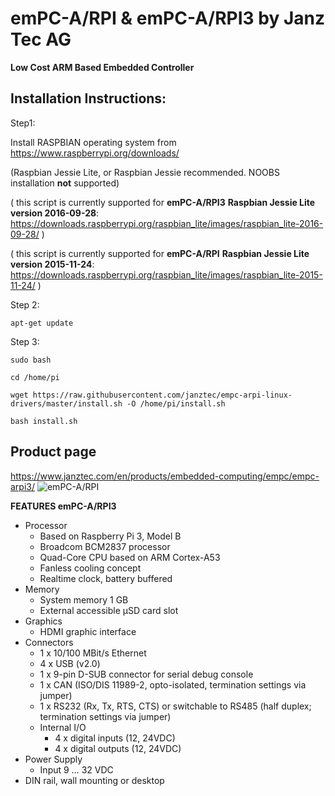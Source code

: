 # emPC-A/RPI & emPC-A/RPI3 by Janz Tec AG
**Low Cost ARM Based Embedded Controller**

## Installation Instructions:

Step1:

Install RASPBIAN operating system from https://www.raspberrypi.org/downloads/ 

(Raspbian Jessie Lite, or Raspbian Jessie recommended. NOOBS installation **not** supported)

( this script is currently supported for **emPC-A/RPI3** **Raspbian Jessie Lite version 2016-09-28**: https://downloads.raspberrypi.org/raspbian_lite/images/raspbian_lite-2016-09-28/ )

( this script is currently supported for **emPC-A/RPI** **Raspbian Jessie Lite version 2015-11-24**: https://downloads.raspberrypi.org/raspbian_lite/images/raspbian_lite-2015-11-24/ )

Step 2:
```
apt-get update
```

Step 3:
```
sudo bash

cd /home/pi

wget https://raw.githubusercontent.com/janztec/empc-arpi-linux-drivers/master/install.sh -O /home/pi/install.sh

bash install.sh
```

## Product page
https://www.janztec.com/en/products/embedded-computing/empc/empc-arpi3/
![emPC-A/RPI](https://www.janztec.com/fileadmin/user_upload/Produkte/embedded/emPC-A-RPI/janztec_produkte_embedded_emPC_RPI_raspberry_front.jpg)

**FEATURES emPC-A/RPI3**
* Processor 
  * Based on Raspberry Pi 3, Model B 
  * Broadcom BCM2837 processor 
  * Quad-Core CPU based on ARM Cortex-A53 
  * Fanless cooling concept 
  * Realtime clock, battery buffered 
* Memory 
  * System memory 1 GB 
  * External accessible µSD card slot  
* Graphics 
  * HDMI graphic interface  
* Connectors  
  * 1 x 10/100 MBit/s Ethernet 
  * 4 x USB (v2.0) 
  * 1 x 9-pin D-SUB connector for serial debug console 
  * 1 x CAN (ISO/DIS 11989-2, opto-isolated, termination settings via jumper) 
  * 1 x RS232 (Rx, Tx, RTS, CTS) or switchable to RS485 (half duplex; termination settings via jumper)  
  * Internal I/O  
    * 4 x digital inputs (12, 24VDC) 
    * 4 x digital outputs (12, 24VDC)  
* Power Supply  
  * Input 9 … 32 VDC 
* DIN rail, wall mounting or desktop 






